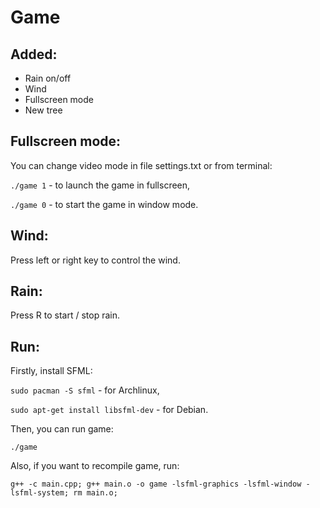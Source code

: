 # Game
 
Added:
---
* Rain on/off
* Wind 
* Fullscreen mode
* New tree

Fullscreen mode:
---

 You can change video mode in file settings.txt or from terminal:
 
 ```./game 1``` - to launch the game in fullscreen,
 
 ```./game 0``` - to start the game in window mode.

Wind:
---

 Press left or right key to control the wind.

Rain:
---

 Press R to start / stop rain.

Run:
---

 Firstly, install SFML:

  ```sudo pacman -S sfml``` - for Archlinux,

  ```sudo apt-get install libsfml-dev``` - for Debian.

 Then, you can run game:

  ```./game```

  Also, if you want to recompile game, run:

  ```g++ -c main.cpp; g++ main.o -o game -lsfml-graphics -lsfml-window -lsfml-system; rm main.o;```
